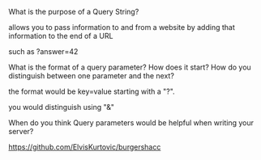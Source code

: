 What is the purpose of a Query String?

allows you to pass information to and from a website by adding that information to the end of a URL

such as ?answer=42

What is the format of a query parameter? How does it start? How do you distinguish between one parameter and the next?

the format would be key=value starting with a "?". 

you would distinguish using "&"

When do you think Query parameters would be helpful when writing your server?


https://github.com/ElvisKurtovic/burgershacc